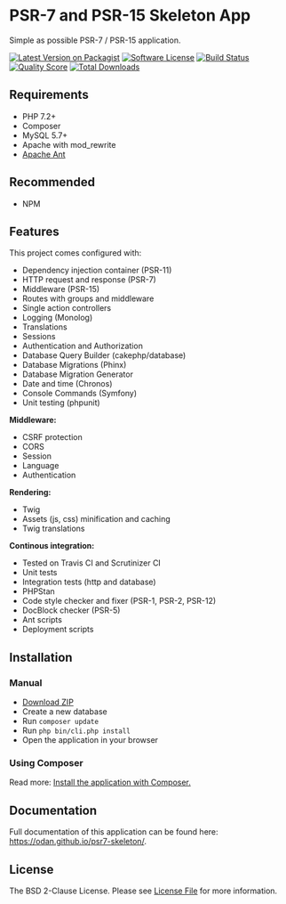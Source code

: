 # PSR-7 and PSR-15 Skeleton App

Simple as possible PSR-7 / PSR-15 application.

[![Latest Version on Packagist](https://img.shields.io/github/release/odan/psr7-skeleton.svg)](https://github.com/odan/psr7-skeleton/releases)
[![Software License](https://img.shields.io/badge/license-MIT-brightgreen.svg)](LICENSE.md)
[![Build Status](https://travis-ci.org/odan/psr7-skeleton.svg?branch=master)](https://travis-ci.org/odan/psr7-skeleton)
[![Quality Score](https://scrutinizer-ci.com/g/odan/psr7-skeleton/badges/quality-score.png?b=master)](https://scrutinizer-ci.com/g/odan/psr7-skeleton/?branch=master)
[![Total Downloads](https://poser.pugx.org/odan/psr7-skeleton/downloads)](https://packagist.org/packages/odan/psr7-skeleton)

## Requirements

* PHP 7.2+
* Composer
* MySQL 5.7+
* Apache with mod_rewrite
* [Apache Ant](https://ant.apache.org/)

## Recommended

* NPM

## Features

This project comes configured with:

* Dependency injection container (PSR-11)
* HTTP request and response (PSR-7)
* Middleware (PSR-15)
* Routes with groups and middleware
* Single action controllers
* Logging (Monolog)
* Translations
* Sessions
* Authentication and Authorization
* Database Query Builder (cakephp/database)
* Database Migrations (Phinx)
* Database Migration Generator
* Date and time (Chronos)
* Console Commands (Symfony)
* Unit testing (phpunit)

**Middleware:**

* CSRF protection
* CORS
* Session
* Language
* Authentication

**Rendering:**

* Twig
* Assets (js, css) minification and caching
* Twig translations

**Continous integration:**

* Tested on Travis CI and Scrutinizer CI
* Unit tests
* Integration tests (http and database)
* PHPStan
* Code style checker and fixer (PSR-1, PSR-2, PSR-12)
* DocBlock checker (PSR-5)
* Ant scripts
* Deployment scripts

## Installation

### Manual

* [Download ZIP](https://github.com/odan/psr7-hello-world/archive/master.zip)
* Create a new database
* Run `composer update`
* Run `php bin/cli.php install`
* Open the application in your browser

### Using Composer

Read more: [Install the application with Composer.](https://odan.github.io/psr7-skeleton/#installation)

## Documentation

Full documentation of this application can be found here: <https://odan.github.io/psr7-skeleton/>.

## License

The BSD 2-Clause License. Please see [License File](LICENSE) for more information.

